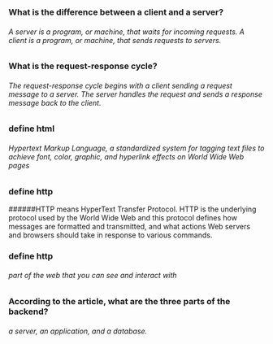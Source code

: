 

### What is the difference between a client and a server?

###### A server is a program, or machine, that waits for incoming requests. A client is a program, or machine, that sends requests to servers.



### What is the request-response cycle?
###### The request-response cycle begins with a client sending a request message to a server. The server handles the request and sends a response message back to the client.




### define html

###### Hypertext Markup Language, a standardized system for tagging text files to achieve font, color, graphic, and hyperlink effects on World Wide Web pages





### define http

######HTTP means HyperText Transfer Protocol. HTTP is the underlying protocol used by the World Wide Web and this protocol defines how messages are formatted and transmitted, and what actions Web servers and browsers should take in response to various commands.




### define http

###### part of the web that you can see and interact with






### According to the article, what are the three parts of the backend?


###### a server, an application, and a database.











